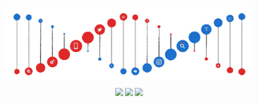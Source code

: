 <p align="center">
  <a><img src="https://github.com/Oleja302/Oleja302/blob/main/dna.gif" width="500"></a>
</p>


<p align="center">
  <a href="https://github.com/Oleja302"><img src="https://img.shields.io/badge/GitHub-000000?style=for-the-badge&logo=GitHub&logoColor=white"></a>
  <a href="https://vk.com/oleja2003"><img src="https://img.shields.io/badge/VK-597da3?style=for-the-badge&logo=VK&logoColor=white"></a>
  <a href="https://t.me/Oleja302"><img src="https://img.shields.io/badge/Telegram-50a5e7?style=for-the-badge&logo=Telegram&logoColor=white"></a>
</p>
